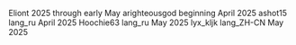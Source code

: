 Eliont 2025 through early May
arighteousgod beginning April 2025
ashot15 lang_ru April 2025
Hoochie63 lang_ru May 2025
lyx_kljk lang_ZH-CN May 2025